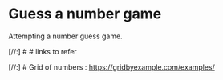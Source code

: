 # Guess a number game

Attempting a number guess game.

[//:] # # links to refer

[//:] # Grid of numbers : https://gridbyexample.com/examples/
